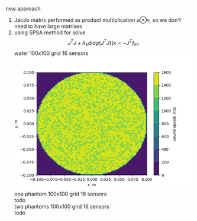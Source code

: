 new approach:  
1. Jacob matrix performed as product multiplication u⊗v, so we don't need to have large matrixes  
2. using SPSA method for solve $$J^{T}J+\lambda_kdiag(J^TJ)]x=-J^Tf_{ini}$$
water 100x100 grid 16 sensors  
![1](100x100_16_sensors.png)  
one phantom 100x100 grid 16 sensors  
todo  
two phantoms 100x100 grid 16 sensors  
todo  
